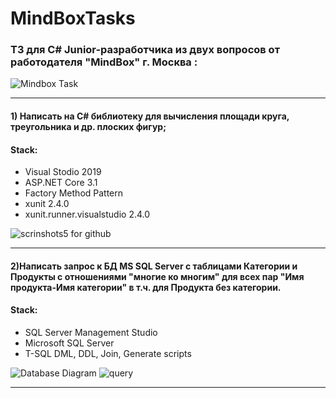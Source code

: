 # MindBoxTasks
### ТЗ для C# Junior-разработчика из двух вопросов  от работодателя "MindBox" г. Москва :
![Mindbox Task](https://user-images.githubusercontent.com/50864552/184179400-794f587a-867a-4069-81de-082cce31262d.PNG)
___________________
#### 1) Написать  на C# библиотеку для вычисления площади круга, треугольника и др. плоских фигур;
#### Stack:
+ Visual Stodio 2019
+ ASP.NET Core 3.1
+ Factory Method Pattern
+ xunit 2.4.0
+ xunit.runner.visualstudio 2.4.0

![scrinshots5 for github](https://user-images.githubusercontent.com/50864552/184180034-909d8e47-cf43-4f0c-83d3-390a8b7d8ba9.PNG)
__________________

#### 2)Написать запрос к БД MS SQL Server с таблицами Категории и Продукты с отношениями "многие ко многим" для всех пар "Имя продукта-Имя категории" в т.ч. для Продукта без категории.
#### Stack:
+ SQL Server Management Studio
+ Microsoft SQL Server
+ T-SQL DML, DDL, Join, Generate scripts

![Database Diagram](https://user-images.githubusercontent.com/50864552/184186978-aada200e-083a-4639-8202-6f8a5cc631b6.PNG)
![query](https://user-images.githubusercontent.com/50864552/184182670-cceb5dfe-cb50-47a6-a520-89045c1e9171.PNG)
______________________________
